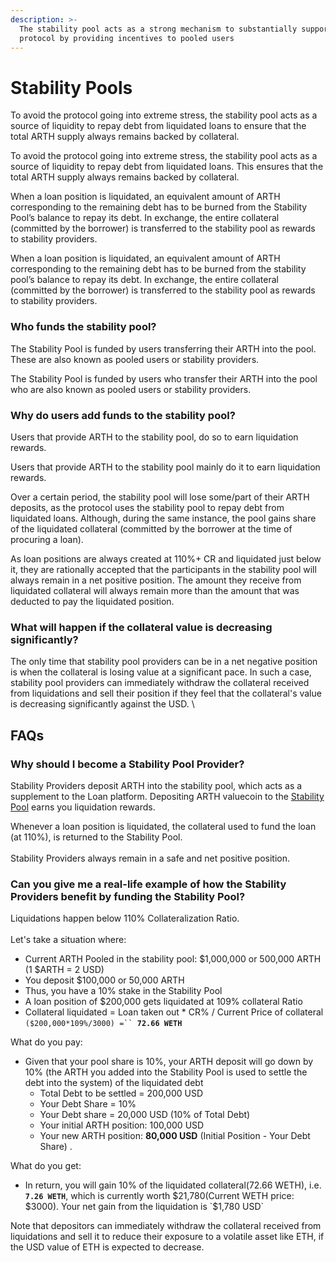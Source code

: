 ```yaml
---
description: >-
  The stability pool acts as a strong mechanism to substantially support the
  protocol by providing incentives to pooled users
---
```


# Stability Pools

To avoid the protocol going into extreme stress, the stability pool acts as a source of liquidity to repay debt from liquidated loans to ensure that the total ARTH supply always remains backed by collateral.&#x20;

To avoid the protocol going into extreme stress, the stability pool acts as a source of liquidity to repay debt from liquidated loans. This ensures that the total ARTH supply always remains backed by collateral.

When a loan position is liquidated, an equivalent amount of ARTH corresponding to the remaining debt has to be burned from the Stability Pool’s balance to repay its debt. In exchange, the entire collateral (committed by the borrower) is transferred to the stability pool as rewards to stability providers.

When a loan position is liquidated, an equivalent amount of ARTH corresponding to the remaining debt has to be burned from the stability pool’s balance to repay its debt. In exchange, the entire collateral (committed by the borrower) is transferred to the stability pool as rewards to stability providers.

### Who funds the stability pool?

The Stability Pool is funded by users transferring their ARTH into the pool. These are also known as pooled users or stability providers.

The Stability Pool is funded by users who transfer their ARTH into the pool who are also known as pooled users or stability providers.

### Why do users add funds to the stability pool?

Users that provide ARTH to the stability pool, do so to earn liquidation rewards.

Users that provide ARTH to the stability pool mainly do it to earn liquidation rewards.

Over a certain period, the stability pool will lose some/part of their ARTH deposits, as the protocol uses the stability pool to repay debt from liquidated loans. Although, during the same instance, the pool gains share of the liquidated collateral (committed by the borrower at the time of procuring a loan).&#x20;

As loan positions are always created at 110%+ CR and liquidated just below it, they are rationally accepted that the participants in the stability pool will always remain in a net positive position. The amount they receive from liquidated collateral will always remain more than the amount that was deducted to pay the liquidated position.

### What will happen if the collateral value is decreasing significantly?

The only time that stability pool providers can be in a net negative position is when the collateral is losing value at a significant pace. In such a case, stability pool providers can immediately withdraw the collateral received from liquidations and sell their position if they feel that the collateral's value is decreasing significantly against the USD. \


## FAQs

### Why should I become a Stability Pool Provider?

Stability Providers deposit ARTH into the stability pool, which acts as a supplement to the Loan platform. Depositing ARTH valuecoin to the [Stability Pool](stability-pool.md) earns you liquidation rewards.

Whenever a loan position is liquidated, the collateral used to fund the loan (at 110%), is returned to the Stability Pool. \
\
Stability Providers always remain in a safe and net positive position.&#x20;

### Can you give me a real-life example of how the Stability Providers benefit by funding the Stability Pool?

Liquidations happen below 110% Collateralization Ratio.\
\
Let's take a situation where:&#x20;

* Current ARTH Pooled in the stability pool: $1,000,000 or 500,000 ARTH (1 $ARTH = 2 USD)&#x20;
* You deposit $100,000 or 50,000 ARTH&#x20;
* Thus, you have a 10% stake in the Stability Pool
* A loan position of $200,000 gets liquidated at 109% collateral Ratio
* Collateral liquidated = Loan taken out \* CR% / Current Price of collateral `($200,000*109%/3000) =`` `**`72.66 WETH`** &#x20;

What do you pay:&#x20;

* Given that your pool share is 10%, your ARTH deposit will go down by 10% (the ARTH you added into the Stability Pool is used to settle the debt into the system) of the liquidated debt&#x20;
  * Total Debt to be settled = 200,000 USD
  * Your Debt Share = 10%&#x20;
  * Your Debt share = 20,000 USD (10% of Total Debt)
  * Your initial ARTH position: 100,000 USD
  * Your new ARTH position: **80,000 USD** (Initial Position - Your Debt Share) .

What do you get:

* In return, you will gain 10% of the liquidated collateral(72.66 WETH), i.e. **`7.26 WETH`**, which is currently worth $21,780(Current WETH price: $3000). Your net gain from the liquidation is `$1,780 USD` &#x20;

Note that depositors can immediately withdraw the collateral received from liquidations and sell it to reduce their exposure to a volatile asset like ETH, if the USD value of ETH is expected to decrease.&#x20;
